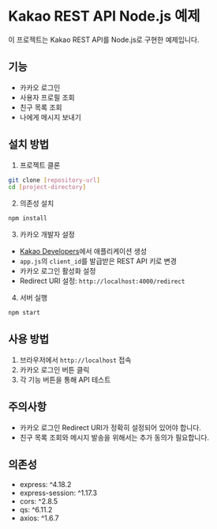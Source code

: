 # Kakao REST API Node.js 예제

이 프로젝트는 Kakao REST API를 Node.js로 구현한 예제입니다.

## 기능

- 카카오 로그인
- 사용자 프로필 조회
- 친구 목록 조회
- 나에게 메시지 보내기

## 설치 방법

1. 프로젝트 클론
```bash
git clone [repository-url]
cd [project-directory]
```

2. 의존성 설치
```bash
npm install
```

3. 카카오 개발자 설정
- [Kakao Developers](https://developers.kakao.com)에서 애플리케이션 생성
- `app.js`의 `client_id`를 발급받은 REST API 키로 변경
- 카카오 로그인 활성화 설정
- Redirect URI 설정: `http://localhost:4000/redirect`

4. 서버 실행
```bash
npm start
```

## 사용 방법

1. 브라우저에서 `http://localhost` 접속
2. 카카오 로그인 버튼 클릭
3. 각 기능 버튼을 통해 API 테스트

## 주의사항

- 카카오 로그인 Redirect URI가 정확히 설정되어 있어야 합니다.
- 친구 목록 조회와 메시지 발송을 위해서는 추가 동의가 필요합니다.

## 의존성

- express: ^4.18.2
- express-session: ^1.17.3
- cors: ^2.8.5
- qs: ^6.11.2
- axios: ^1.6.7 